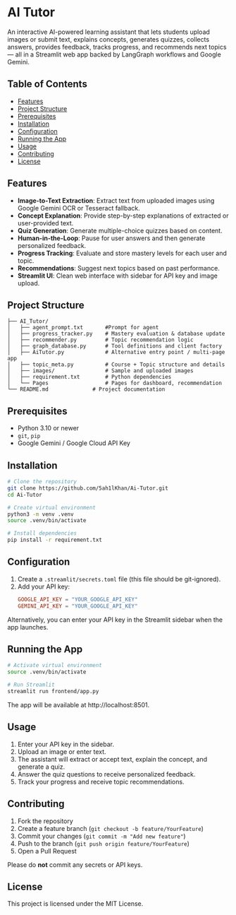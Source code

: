 # AI Tutor

An interactive AI-powered learning assistant that lets students upload images or submit text, explains concepts, generates quizzes, collects answers, provides feedback, tracks progress, and recommends next topics — all in a Streamlit web app backed by LangGraph workflows and Google Gemini.

## Table of Contents

- [Features](#features)
- [Project Structure](#project-structure)
- [Prerequisites](#prerequisites)
- [Installation](#installation)
- [Configuration](#configuration)
- [Running the App](#running-the-app)
- [Usage](#usage)
- [Contributing](#contributing)
- [License](#license)

## Features

- **Image-to-Text Extraction**: Extract text from uploaded images using Google Gemini OCR or Tesseract fallback.
- **Concept Explanation**: Provide step-by-step explanations of extracted or user-provided text.
- **Quiz Generation**: Generate multiple-choice quizzes based on content.
- **Human-in-the-Loop**: Pause for user answers and then generate personalized feedback.
- **Progress Tracking**: Evaluate and store mastery levels for each user and topic.
- **Recommendations**: Suggest next topics based on past performance.
- **Streamlit UI**: Clean web interface with sidebar for API key and image upload.

## Project Structure

```
├── AI_Tutor/
│   ├── agent_prompt.txt       #Prompt for agent 
│   ├── progress_tracker.py    # Mastery evaluation & database update
│   ├── recommender.py         # Topic recommendation logic
│   ├── graph_database.py      # Tool definitions and client factory
│   ├── AiTutor.py             # Alternative entry point / multi-page app
│   ├── topic_meta.py          # Course + Topic structure and details
│   ├── images/                # Sample and uploaded images
│   ├── requirement.txt        # Python dependencies
│   └── Pages                  # Pages for dashboard, recommendation      
└── README.md              # Project documentation
```

## Prerequisites

- Python 3.10 or newer
- `git`, `pip`
- Google Gemini / Google Cloud API Key

## Installation

```bash
# Clone the repository
git clone https://github.com/5ah1lKhan/Ai-Tutor.git
cd Ai-Tutor

# Create virtual environment
python3 -m venv .venv
source .venv/bin/activate

# Install dependencies
pip install -r requirement.txt
```

## Configuration

1. Create a `.streamlit/secrets.toml` file (this file should be git-ignored).
2. Add your API key:
   ```toml
   GOOGLE_API_KEY = "YOUR_GOOGLE_API_KEY"
   GEMINI_API_KEY = "YOUR_GOOGLE_API_KEY"
   ```

Alternatively, you can enter your API key in the Streamlit sidebar when the app launches.

## Running the App

```bash
# Activate virtual environment
source .venv/bin/activate

# Run Streamlit
streamlit run frontend/app.py
```

The app will be available at http://localhost:8501.

## Usage

1. Enter your API key in the sidebar.
2. Upload an image or enter text.
3. The assistant will extract or accept text, explain the concept, and generate a quiz.
4. Answer the quiz questions to receive personalized feedback.
5. Track your progress and receive topic recommendations.

## Contributing

1. Fork the repository
2. Create a feature branch (`git checkout -b feature/YourFeature`)
3. Commit your changes (`git commit -m "Add new feature"`)
4. Push to the branch (`git push origin feature/YourFeature`)
5. Open a Pull Request

Please do **not** commit any secrets or API keys.

## License

This project is licensed under the MIT License.
